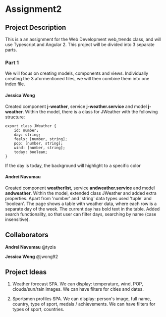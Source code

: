 # Assignment2

## Project Description
This is a an assignment for the Web Development web_trends class, and will use Typescript and Angular 2. This project will be divided into 3 separate parts.

### Part 1
We will focus on creating models, components and views. Individually creating the 3 aformentioned files, we will then combine them into one index file.

#### Jessica Wong
Created component __j-weather__, service __j-weather.service__ and model __j-weather__. Within the model, there is a class for JWeather with the following structure:

```
export class JWeather {
    id: number;
    day: string; 
    feels: [number, string];
    pop: [number, string];
    wind: [number, string];
    today: boolean;
}
```

If the day is today, the background will highlight to a specific color

#### Andrei Navumau
Created component __weatherlist__, service __andweather.service__ and model __andweather__. Within the model, extended class JWeather and added extra properties. Apart from 'number' and 'string' data types used 'tuple' and 'boolean'.
The page shows a table with weather data, where each row is a separate day of the week. The current day has bold text in the table.
Added search functionality, so that user can filter days, searching by name (case insensitive).


## Collaborators

__Andrei Navumau__
@tyzia

__Jessica Wong__
@jwong92

## Project Ideas

1. Weather forecast SPA. We can display: temperature, wind, POP, clouds/sun/rain images. We can have filters for cities and dates.

2. Sportsmen profiles SPA. We can display: person's image, full name, country, type of sport, medals / achievements. We can have filters for types of sport, countries.

